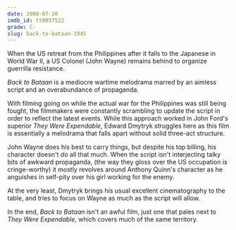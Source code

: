 ```yaml
---
date: 2008-07-20
imdb_id: tt0037522
grade: C-
slug: back-to-bataan-1945
---
```


When the US retreat from the Philippines after it falls to the Japanese in World War II, a US Colonel (John Wayne) remains behind to organize guerrilla resistance.

_Back to Bataan_ is a mediocre wartime melodrama marred by an aimless script and an overabundance of propaganda.

With filming going on while the actual war for the Philippines was still being fought, the filmmakers were constantly scrambling to update the script in order to reflect the latest events. While this approach worked in John Ford's superior <span data-imdb-id="tt0038160">_They Were Expendable_</span>, Edward Dmytryk struggles here as this film is essentially a melodrama that falls apart without solid three-act structure.

John Wayne does his best to carry things, but despite his top billing, his character doesn't _do_ all that much. When the script isn't interjecting talky bits of awkward propaganda, (the way they gloss over the US occupation is cringe-worthy) it mostly revolves around Anthony Quinn's character as he anguishes in self-pity over his girl working for the enemy.

At the very least, Dmytryk brings his usual excellent cinematography to the table, and tries to focus on Wayne as much as the script will allow.

In the end, _Back to Bataan_ isn't an awful film, just one that pales next to _They Were Expendable_, which covers much of the same territory.
